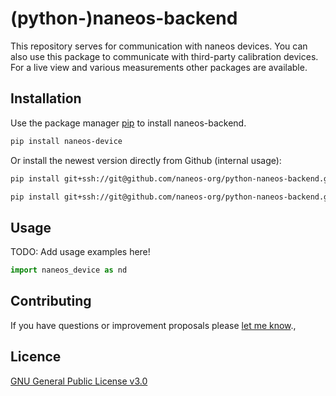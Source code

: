 # (python-)naneos-backend

This repository serves for communication with naneos devices. You can also use this package to communicate with third-party calibration devices. For a live view and various measurements other packages are available.

## Installation

Use the package manager [pip](https://pip.pypa.io/en/stable/) to install naneos-backend.

```bash
pip install naneos-device
```

Or install the newest version directly from Github (internal usage):

```bash
pip install git+ssh://git@github.com/naneos-org/python-naneos-backend.git
```
```bash
pip install git+ssh://git@github.com/naneos-org/python-naneos-backend.git@develop
```


## Usage

TODO: Add usage examples here!

```python
import naneos_device as nd
```

## Contributing

If you have questions or improvement proposals please [let me know](mailto:mario.huegi@naneos.ch).,

## Licence

[GNU General Public License v3.0](https://choosealicense.com/licenses/gpl-3.0/)